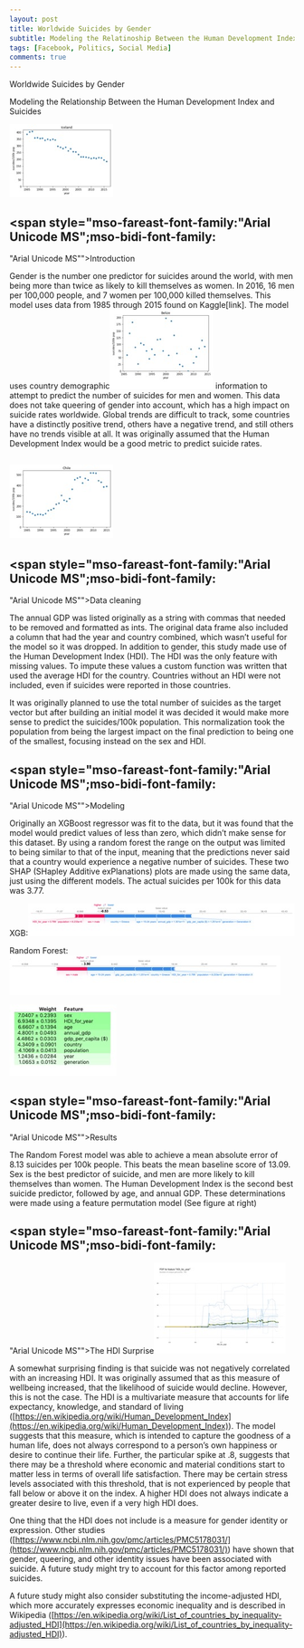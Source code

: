 ```yaml
---
layout: post
title: Worldwide Suicides by Gender
subtitle: Modeling the Relatinoship Between the Human Development Index and Suicides
tags: [Facebook, Politics, Social Media]
comments: true
---
```


<div class="WordSection1">

Worldwide Suicides by Gender

Modeling the Relationship Between the Human Development Index and Suicides

![](SuicidesByGender.fld/image002.jpg)

## <span style="mso-fareast-font-family:&quot;Arial Unicode MS&quot;;mso-bidi-font-family:
&quot;Arial Unicode MS&quot;">Introduction</span>

<span style="font-size:15.0pt"></span>

Gender is the number one predictor for suicides around the world, with men being more than twice as likely to kill themselves as women. In 2016, 16 men per 100,000 people, and 7 women per 100,000 killed themselves. This model uses data from 1985 through 2015 found on Kaggle[link]. The model uses country demographic![](SuicidesByGender.fld/image004.jpg) information to attempt to predict the number of suicides for men and women. This data does not take queering of gender into account, which has a high impact on suicide rates worldwide. Global trends are difficult to track, some countries have a distinctly positive trend, others have a negative trend, and still others have no trends visible at all. It was originally assumed that the Human Development Index would be a good metric to predict suicide rates.<span style="color:#004D80"></span>

## ![](SuicidesByGender.fld/image006.jpg)

## <span style="mso-fareast-font-family:&quot;Arial Unicode MS&quot;;mso-bidi-font-family:
&quot;Arial Unicode MS&quot;">Data cleaning</span>

<span style="font-size:15.0pt"></span>

The annual GDP was listed originally as a string with commas that needed to be removed and formatted as <span class="SpellE">ints</span>. The original data frame also included a column that had the year and country combined, which wasn’t useful for the <span class="GramE">model</span> so it was dropped. In addition to gender, this study made use of the Human Development Index (HDI). The HDI was the only feature with missing values. To impute these values a custom function was written that used the average HDI for the country. Countries without an HDI were not included, even if suicides were reported in those countries.

It was originally planned to use the total number of suicides as the target vector but after building an initial model it was decided it would make more sense to predict the suicides/100k population. This normalization took the population from being the largest impact on the final prediction to being one of the smallest, focusing instead on the sex and HDI.

## <span style="mso-fareast-font-family:&quot;Arial Unicode MS&quot;;mso-bidi-font-family:
&quot;Arial Unicode MS&quot;">Modeling</span>

<span style="font-size:15.0pt"></span>

Originally an <span class="SpellE">XGBoost</span> regressor was fit to the data, but it was found that the model would predict values of less than zero, which didn’t make sense for this dataset. By using a random <span class="GramE">forest</span> the range on the output was limited to being similar to that of the input, meaning that the predictions never said that a country would experience a negative number of suicides. These two SHAP (<span class="SpellE">SHapley</span> Additive <span class="SpellE">exPlanations</span>) plots are made using the same data, just using the different models. The actual suicides per 100k for this data was 3.77.

XGB:![](SuicidesByGender.fld/image008.jpg)

Random Forest:![](SuicidesByGender.fld/image010.jpg)

![](SuicidesByGender.fld/image012.jpg)

## <span style="mso-fareast-font-family:&quot;Arial Unicode MS&quot;;mso-bidi-font-family:
&quot;Arial Unicode MS&quot;">Results</span>

<span style="font-size:16.0pt"></span>

The Random Forest model was able to achieve a mean absolute error of 8.13 suicides per 100k people. This beats the mean baseline score of 13.09\. Sex is the best predictor of suicide, and men are more likely to kill themselves than women. The Human Development Index is the <span class="GramE">second best</span> suicide predictor, followed by age, and annual GDP. These determinations were made using a feature permutation model (See figure at right)

## <span style="mso-fareast-font-family:&quot;Arial Unicode MS&quot;;mso-bidi-font-family:
&quot;Arial Unicode MS&quot;">The HDI Surprise</span>![](SuicidesByGender.fld/image014.jpg)

A somewhat surprising finding is that suicide was not negatively correlated with an increasing HDI. It was originally assumed that as this measure of wellbeing increased, that the likelihood of suicide would decline. However, this is not the case. The HDI is a multivariate measure that accounts for life expectancy, knowledge, and standard of living (<span class="Hyperlink0">[https://en.wikipedia.org/wiki/Human_Development_Index](https://en.wikipedia.org/wiki/Human_Development_Index)</span>). The model suggests that this measure, which is intended to capture the goodness of a human life, does not always correspond to a person’s own happiness or desire to continue their life. Further, the particular spike at .8, suggests that there may be a threshold where economic and material conditions start to matter less in terms of <span class="GramE">overall<span style="mso-spacerun:yes"></span> life</span> satisfaction. There may be certain stress levels associated with this threshold, that is not experienced by people that fall below or above it on the index. A higher HDI does not always indicate a greater desire to live, even if a very high HDI does.

One thing that the HDI does not include is a measure for gender identity or expression. Other studies (<span class="Hyperlink0">[https://www.ncbi.nlm.nih.gov/pmc/articles/PMC5178031/](https://www.ncbi.nlm.nih.gov/pmc/articles/PMC5178031/)</span>) have shown that gender, queering, and other identity issues have been associated with suicide. A future study might try to account for this factor among reported suicides.

A future study might also consider substituting the income-adjusted HDI, which more accurately expresses economic inequality and is described in Wikipedia (<span class="Hyperlink0">[https://en.wikipedia.org/wiki/List_of_countries_by_inequality-adjusted_HDI](https://en.wikipedia.org/wiki/List_of_countries_by_inequality-adjusted_HDI)</span>).

</div>
